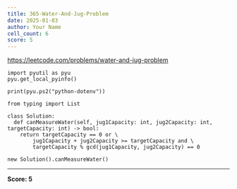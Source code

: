 ```yaml
---
title: 365-Water-And-Jug-Problem
date: 2025-01-03
author: Your Name
cell_count: 6
score: 5
---
```


https://leetcode.com/problems/water-and-jug-problem


```
import pyutil as pyu
pyu.get_local_pyinfo()
```


```
print(pyu.ps2("python-dotenv"))
```


```
from typing import List
```


```
class Solution:
  def canMeasureWater(self, jug1Capacity: int, jug2Capacity: int, targetCapacity: int) -> bool:
    return targetCapacity == 0 or \
        jug1Capacity + jug2Capacity >= targetCapacity and \
        targetCapacity % gcd(jug1Capacity, jug2Capacity) == 0
```


```
new Solution().canMeasureWater()
```


---
**Score: 5**